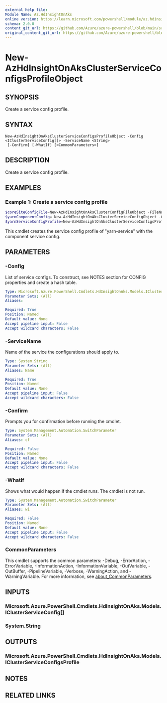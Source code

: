 ```yaml
---
external help file: 
Module Name: Az.HdInsightOnAks
online version: https://learn.microsoft.com/powershell/module/az.hdinsightonaks/New-AzHdInsightOnAksClusterServiceConfigsProfileObject
schema: 2.0.0
content_git_url: https://github.com/Azure/azure-powershell/blob/main/src/HdInsightOnAks/HdInsightOnAks/help/New-AzHdInsightOnAksClusterServiceConfigsProfileObject.md
original_content_git_url: https://github.com/Azure/azure-powershell/blob/main/src/HdInsightOnAks/HdInsightOnAks/help/New-AzHdInsightOnAksClusterServiceConfigsProfileObject.md
---
```


# New-AzHdInsightOnAksClusterServiceConfigsProfileObject

## SYNOPSIS
Create a service config profile.

## SYNTAX

```
New-AzHdInsightOnAksClusterServiceConfigsProfileObject -Config <IClusterServiceConfig[]> -ServiceName <String>
 [-Confirm] [-WhatIf] [<CommonParameters>]
```

## DESCRIPTION
Create a service config profile.

## EXAMPLES

### Example 1: Create a service config profile
```powershell
$coreSiteConfigFile=New-AzHdInsightOnAksClusterConfigFileObject -FileName "core-site.xml" -Value @{"fs.defaultFS"="abfs://testcontainer@$teststorage.dfs.core.windows.net"}
$yarnComponentConfig= New-AzHdInsightOnAksClusterServiceConfigObject -ComponentName "yarn-config" -File $coreSiteConfigFile
$yarnServiceConfigProfile=New-AzHdInsightOnAksClusterServiceConfigsProfileObject -ServiceName "yarn-service" -Config $yarnComponentConfig
```

This cmdlet creates the service config profile of "yarn-service" with the component service config.

## PARAMETERS

### -Config
List of service configs.
To construct, see NOTES section for CONFIG properties and create a hash table.

```yaml
Type: Microsoft.Azure.PowerShell.Cmdlets.HdInsightOnAks.Models.IClusterServiceConfig[]
Parameter Sets: (All)
Aliases:

Required: True
Position: Named
Default value: None
Accept pipeline input: False
Accept wildcard characters: False
```

### -ServiceName
Name of the service the configurations should apply to.

```yaml
Type: System.String
Parameter Sets: (All)
Aliases: Name

Required: True
Position: Named
Default value: None
Accept pipeline input: False
Accept wildcard characters: False
```

### -Confirm
Prompts you for confirmation before running the cmdlet.

```yaml
Type: System.Management.Automation.SwitchParameter
Parameter Sets: (All)
Aliases: cf

Required: False
Position: Named
Default value: None
Accept pipeline input: False
Accept wildcard characters: False
```

### -WhatIf
Shows what would happen if the cmdlet runs.
The cmdlet is not run.

```yaml
Type: System.Management.Automation.SwitchParameter
Parameter Sets: (All)
Aliases: wi

Required: False
Position: Named
Default value: None
Accept pipeline input: False
Accept wildcard characters: False
```

### CommonParameters
This cmdlet supports the common parameters: -Debug, -ErrorAction, -ErrorVariable, -InformationAction, -InformationVariable, -OutVariable, -OutBuffer, -PipelineVariable, -Verbose, -WarningAction, and -WarningVariable. For more information, see [about_CommonParameters](http://go.microsoft.com/fwlink/?LinkID=113216).

## INPUTS

### Microsoft.Azure.PowerShell.Cmdlets.HdInsightOnAks.Models.IClusterServiceConfig[]

### System.String

## OUTPUTS

### Microsoft.Azure.PowerShell.Cmdlets.HdInsightOnAks.Models.IClusterServiceConfigsProfile

## NOTES

## RELATED LINKS

